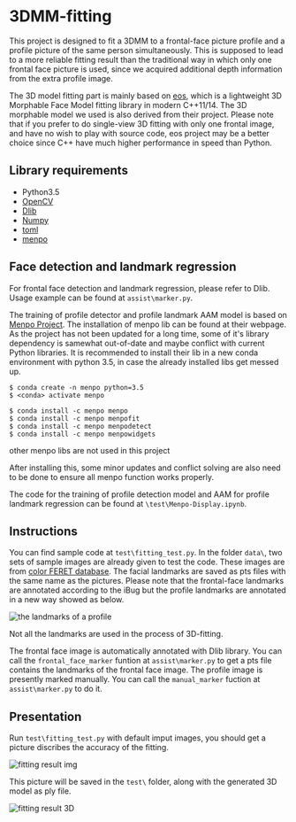 # 3DMM-fitting

This project is designed to fit a 3DMM to a frontal-face picture profile and a profile picture of the same person simultaneously. This is supposed to lead to a more reliable fitting result than the traditional way in which only one frontal face picture is used, since we acquired additional depth information from the extra profile image.

The 3D model fitting part is mainly based on [eos](https://github.com/patrikhuber/eos), which is a lightweight 3D Morphable Face Model fitting library in modern C++11/14. The 3D morphable model we used is also derived from their project. Please note that if you prefer to do single-view 3D fitting with only one frontal image, and have no wish to play with source code, eos project may be a better choice since C++ have much higher performance in speed than Python.

## Library requirements

* Python3.5
* [OpenCV](http://opencv.org/)
* [Dlib](http://dlib.net/)
* [Numpy](http://www.numpy.org/)
* [toml](https://github.com/uiri/toml)
* [menpo](https://www.menpo.org/)

## Face detection and landmark regression

For frontal face detection and landmark regression, please refer to Dlib. Usage example can be found at `assist\marker.py`.

The training of profile detector and profile landmark AAM model is based on [Menpo Project](https://www.menpo.org/). The installation of menpo lib can be found at their webpage. As the project has not been updated for a long time, some of it's library dependency is samewhat out-of-date and maybe conflict with current Python libraries. It is recommended to install their lib in a new conda environment with python 3.5, in case the already installed libs get messed up.

```
$ conda create -n menpo python=3.5
$ <conda> activate menpo

$ conda install -c menpo menpo
$ conda install -c menpo menpofit
$ conda install -c menpo menpodetect
$ conda install -c menpo menpowidgets
```
other menpo libs are not used in this project

After installing this, some minor updates and conflict solving are also need to be done to ensure all menpo function works properly.

The code for the training of profile detection model and AAM for profile landmark regression can be found at `\test\Menpo-Display.ipynb`.

## Instructions

You can find sample code at `test\fitting_test.py`. In the folder `data\`, two sets of sample images are already given to test the code. These images are from [color FERET database](https://www.nist.gov/itl/iad/image-group/color-feret-database). The facial landmarks are saved as pts files with the same name as the pictures. Please note that the frontal-face landmarks are annotated according to the iBug  but the profile landmarks are annotated in a new way showed as below.

![the landmarks of a profile](https://i.imgur.com/ARFkW5F.jpg)

Not all the landmarks are used in the process of 3D-fitting.

The frontal face image is automatically annotated with Dlib library. You can call the `frontal_face_marker` funtion at `assist\marker.py` to get a pts file contains the landmarks of the frontal face image. The profile image is presently marked manually. You can call the `manual_marker` fuction at `assist\marker.py` to do it.

## Presentation

Run `test\fitting_test.py` with default imput images, you should get a picture discribes the accuracy of the fitting.

![fitting result img](https://github.com/Yinghao-Li/3DMM-fitting/blob/master/test/00029ba010_960521-outcome.jpg
)

This picture will be saved in the `test\` folder, along with the generated 3D model as ply file.

![fitting result 3D](https://github.com/Yinghao-Li/3DMM-fitting/blob/master/test/3D-captured.PNG)

